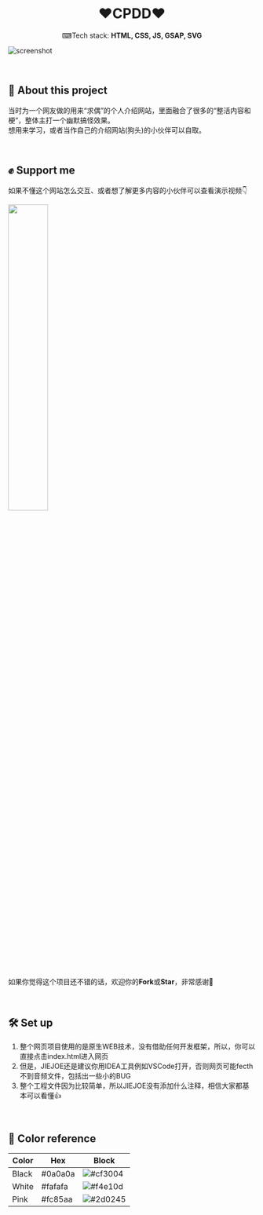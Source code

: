 <h1 align="center">
  ❤CPDD❤
</h1>
<p align="center">
  ⌨Tech stack: <b>HTML, CSS, JS, GSAP, SVG</b>
</p>

![screenshot](https://raw.github.com/JIEJOE-Visual/cpdd/main/imgs/screenshot.jpg)

<br>

## 📜 About this project
当时为一个网友做的用来“求偶”的个人介绍网站，里面融合了很多的“整活内容和梗”，整体主打一个幽默搞怪效果。<br>
想用来学习，或者当作自己的介绍网站(狗头)的小伙伴可以自取。

<br>

## ✊️ Support me
如果不懂这个网站怎么交互、或者想了解更多内容的小伙伴可以查看演示视频👇

<a href="https://www.bilibili.com/video/BV1Ne41177jP">
<img src="https://i1.hdslb.com/bfs/archive/1524b0f1a3dc02573fe6f9080297ba25f6c9441b.jpg" width="40%">
</a>

如果你觉得这个项目还不错的话，欢迎你的**Fork**或**Star**，非常感谢🙇‍

<br>

## 🛠 Set up
1. 整个网页项目使用的是原生WEB技术，没有借助任何开发框架，所以，你可以直接点击index.html进入网页
2. 但是，JIEJOE还是建议你用IDEA工具例如VSCode打开，否则网页可能fecth不到音频文件，包括出一些小的BUG
3. 整个工程文件因为比较简单，所以JIEJOE没有添加什么注释，相信大家都基本可以看懂👍

<br>

## 🎨 Color reference
| Color    | Hex      | Block
| -------- | ---------| -------------
| Black    | #0a0a0a  | ![#cf3004](https://placehold.co/15/0a0a0a/0a0a0a)
| White    | #fafafa  | ![#f4e10d](https://placehold.co/15/fafafa/fafafa)
| Pink     | #fc85aa  | ![#2d0245](https://placehold.co/15/fc85aa/fc85aa)

